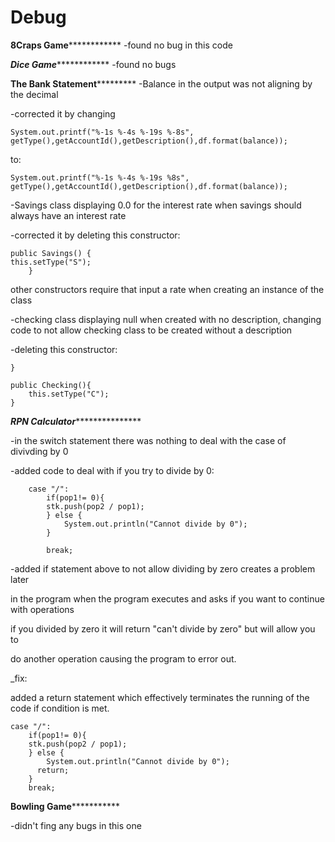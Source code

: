 # Debug



****************************8Craps Game****************************************
-found no bug in this code


*****************************Dice Game*****************************************
-found no bugs



**************************The Bank Statement***********************************
-Balance in the output was not aligning by the decimal

-corrected it by changing

	System.out.printf("%-1s %-4s %-19s %-8s", getType(),getAccountId(),getDescription(),df.format(balance));
to:

	System.out.printf("%-1s %-4s %-19s %8s", getType(),getAccountId(),getDescription(),df.format(balance));


-Savings class displaying 0.0 for the interest rate when savings should always have an interest rate

-corrected it by deleting this constructor:

	public Savings() {
	this.setType("S");
		}
other constructors require that input a rate when creating an instance of the class


-checking class displaying null when created with no description, changing code to not allow
 checking class to be created without a description

-deleting this constructor:
	
	}
	
	public Checking(){
		this.setType("C");
	}


*************************RPN Calculator****************************************

-in the switch statement there was nothing to deal with the case of divivding by 0

-added code to deal with if you try to divide by 0:

		case "/":
			if(pop1!= 0){
			stk.push(pop2 / pop1);
			} else {
				System.out.println("Cannot divide by 0");
			}
			
			break;

-added if statement above to not allow dividing  by zero creates a problem later 
 
 in the program when the program executes and asks if you want to continue with operations
 
 if you divided by zero it will return "can't divide by zero" but will allow you to 
 
 do another operation causing the program to error out.

_fix:

  added a return statement which effectively terminates the running of the code 
  if condition is met.

	case "/":
		if(pop1!= 0){
		stk.push(pop2 / pop1);
		} else {
			System.out.println("Cannot divide by 0");
		  return;
		}
		break;

******************************Bowling Game*****************************************

-didn't fing any bugs in this one


